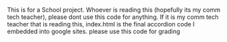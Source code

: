 This is for a School project. Whoever is reading this (hopefully its my comm tech teacher), please dont use this code for anything.
If it is my comm tech teacher that is reading this, index.html is the final accordion code I embedded into google sites.
please use this code for grading
